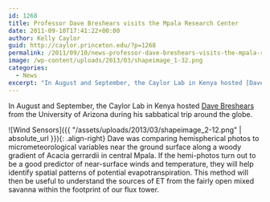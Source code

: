 ```yaml
---
id: 1268
title: Professor Dave Breshears visits the Mpala Research Center
date: 2011-09-10T17:41:22+00:00
author: Kelly Caylor
guid: http://caylor.princeton.edu/?p=1268
permalink: /2011/09/10/news-professor-dave-breshears-visits-the-mpala-research-center/
image: /wp-content/uploads/2013/03/shapeimage_1-32.png
categories:
  - News
excerpt: "In August and September, the Caylor Lab in Kenya hosted [Dave Breshears](http://ag.arizona.edu/research/breshears/) from the University of Arizona during his sabbatical trip around the globe."
---
```

In August and September, the Caylor Lab in Kenya hosted [Dave Breshears](http://ag.arizona.edu/research/breshears/) from the University of Arizona during his sabbatical trip around the globe. <!--more-->

![Wind Sensors]({{ "/assets/uploads/2013/03/shapeimage_2-12.png" | absolute_url }}){: .align-right} Dave was comparing hemispherical photos to micrometeorological variables near the ground surface along a woody gradient of Acacia gerrardii in central Mpala. If the hemi-photos turn out to be a good predictor of near-surface winds and temperature, they will help identify spatial patterns of potential evapotranspiration. This method will then be useful to understand the sources of ET from the fairly open mixed savanna within the footprint of our flux tower.